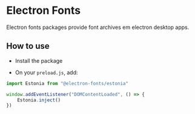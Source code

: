 # Electron Fonts

Electron fonts packages provide font archives em electron desktop apps.

## How to use

* Install the package

* On your `preload.js`, add:

```ts
import Estonia from "@electron-fonts/estonia"

window.addEventListener("DOMContentLoaded", () => {
    Estonia.inject()
})
```